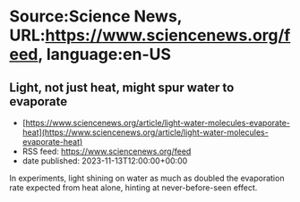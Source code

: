 # Source:Science News, URL:https://www.sciencenews.org/feed, language:en-US

## Light, not just heat, might spur water to evaporate
 - [https://www.sciencenews.org/article/light-water-molecules-evaporate-heat](https://www.sciencenews.org/article/light-water-molecules-evaporate-heat)
 - RSS feed: https://www.sciencenews.org/feed
 - date published: 2023-11-13T12:00:00+00:00

In experiments, light shining on water as much as doubled the evaporation rate expected from heat alone, hinting at never-before-seen effect.

